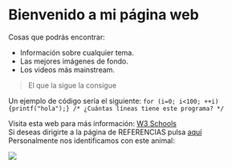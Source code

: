 # Bienvenido a mi página web

Cosas que podrás encontrar:  

*   Información sobre cualquier tema.
*   Las mejores imágenes de fondo.
*   Los videos más mainstream.

> El que la sigue la consigue

Un ejemplo de código sería el siguiente: `for (i=0; i<100; ++i) {printf("hola");} /* ¿Cuántas líneas tiene este programa? */`  

Visita esta web para más información: [W3 Schools](w3schools.com)  
Si deseas dirigirte a la página de REFERENCIAS pulsa [aquí](referencias.md)  
Personalmente nos identificamos con este animal:  

![](https://ep01.epimg.net/elpais/imagenes/2019/02/22/ciencia/1550818709_906141_1550832702_noticia_normal.jpg)

